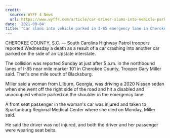 ```yaml
---
credit:
  source: WYFF 4 News
  url: https://www.wyff4.com/article/car-driver-slams-into-vehicle-parked-in-i-85-emergency-lane-in-cherokee-county-killing-1-troopers-say/37224586
date: '2021-08-04'
title: "Car slams into vehicle parked in I-85 emergency lane in Cherokee County, killing 1, troopers say"
---
```

CHEROKEE COUNTY, S.C. —
South Carolina Highway Patrol troopers reported Wednesday a death as a result of a car crashing into another car parked on the side of an Upstate interstate.

The collision was reported Sunday at just after 5 a.m. in the northbound lanes of I-85 near mile marker 101 in Cherokee County, Trooper Gary Miller said. That's one mile south of Blacksburg.

Miller said a woman from Lilburn, Georgia, was driving a 2020 Nissan sedan when she went off the right side of the road and hit a disabled and unoccupied vehicle parked on the shoulder in the emergency lane.

A front seat passenger in the woman's car was injured and taken to Spartanburg Regional Medical Center where she died on Monday, Miller said.

He said the driver was not injured, and both the driver and her passenger were wearing seat belts.
